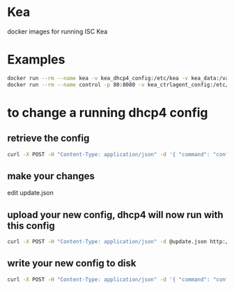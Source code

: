# Kea
docker images for running ISC Kea

# Examples
```bash
docker run --rm --name kea -v kea_dhcp4_config:/etc/kea -v kea_data:/var/kea/kea --net="host" bsw2/kea-dhcp4
docker run --rm --name control -p 80:8080 -v kea_ctrlagent_config:/etc/kea -v kea_data:/var/kea/kea bsw2/kea-ctrl-agent
```

# to change a running dhcp4 config
## retrieve the config

```bash
curl -X POST -H "Content-Type: application/json" -d '{ "command": "config-get", "service": [ "dhcp4" ] }' http://localhost/ |jq '{ "command": "config-set", "service": [ "dhcp4" ], "arguments": .[0].arguments }' >update.json
```

## make your changes
edit update.json

## upload your new config, dhcp4 will now run with this config
```bash
curl -X POST -H "Content-Type: application/json" -d @update.json http://localhost/
```

## write your new config to disk
```bash
curl -X POST -H "Content-Type: application/json" -d '{ "command": "config-write", "service": [ "dhcp4" ]}' http://localhost/
```
